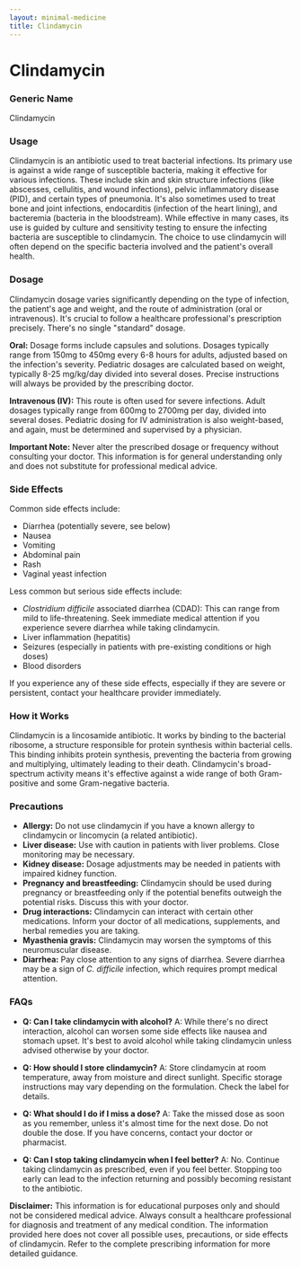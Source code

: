 ```yaml
---
layout: minimal-medicine
title: Clindamycin
---
```


# Clindamycin
### Generic Name
Clindamycin

### Usage
Clindamycin is an antibiotic used to treat bacterial infections.  Its primary use is against a wide range of susceptible bacteria, making it effective for various infections.  These include skin and skin structure infections (like abscesses, cellulitis, and wound infections), pelvic inflammatory disease (PID), and certain types of pneumonia. It's also sometimes used to treat bone and joint infections, endocarditis (infection of the heart lining), and bacteremia (bacteria in the bloodstream).  While effective in many cases, its use is guided by culture and sensitivity testing to ensure the infecting bacteria are susceptible to clindamycin.  The choice to use clindamycin will often depend on the specific bacteria involved and the patient's overall health.


### Dosage
Clindamycin dosage varies significantly depending on the type of infection, the patient's age and weight, and the route of administration (oral or intravenous).  It's crucial to follow a healthcare professional's prescription precisely.  There's no single "standard" dosage.

**Oral:**  Dosage forms include capsules and solutions. Dosages typically range from 150mg to 450mg every 6-8 hours for adults, adjusted based on the infection's severity.  Pediatric dosages are calculated based on weight, typically 8-25 mg/kg/day divided into several doses.  Precise instructions will always be provided by the prescribing doctor.

**Intravenous (IV):**  This route is often used for severe infections.  Adult dosages typically range from 600mg to 2700mg per day, divided into several doses. Pediatric dosing for IV administration is also weight-based, and again,  must be determined and supervised by a physician.

**Important Note:**  Never alter the prescribed dosage or frequency without consulting your doctor.  This information is for general understanding only and does not substitute for professional medical advice.


### Side Effects
Common side effects include:

* Diarrhea (potentially severe, see below)
* Nausea
* Vomiting
* Abdominal pain
* Rash
* Vaginal yeast infection


Less common but serious side effects include:

* *Clostridium difficile* associated diarrhea (CDAD): This can range from mild to life-threatening.  Seek immediate medical attention if you experience severe diarrhea while taking clindamycin.
* Liver inflammation (hepatitis)
* Seizures (especially in patients with pre-existing conditions or high doses)
* Blood disorders


If you experience any of these side effects, especially if they are severe or persistent, contact your healthcare provider immediately.


### How it Works
Clindamycin is a lincosamide antibiotic. It works by binding to the bacterial ribosome, a structure responsible for protein synthesis within bacterial cells. This binding inhibits protein synthesis, preventing the bacteria from growing and multiplying, ultimately leading to their death.  Clindamycin's broad-spectrum activity means it's effective against a wide range of both Gram-positive and some Gram-negative bacteria.


### Precautions
* **Allergy:**  Do not use clindamycin if you have a known allergy to clindamycin or lincomycin (a related antibiotic).
* **Liver disease:**  Use with caution in patients with liver problems.  Close monitoring may be necessary.
* **Kidney disease:**  Dosage adjustments may be needed in patients with impaired kidney function.
* **Pregnancy and breastfeeding:** Clindamycin should be used during pregnancy or breastfeeding only if the potential benefits outweigh the potential risks. Discuss this with your doctor.
* **Drug interactions:** Clindamycin can interact with certain other medications. Inform your doctor of all medications, supplements, and herbal remedies you are taking.
* **Myasthenia gravis:** Clindamycin may worsen the symptoms of this neuromuscular disease.
* **Diarrhea:**  Pay close attention to any signs of diarrhea.  Severe diarrhea may be a sign of *C. difficile* infection, which requires prompt medical attention.

### FAQs

* **Q: Can I take clindamycin with alcohol?** A:  While there's no direct interaction, alcohol can worsen some side effects like nausea and stomach upset. It's best to avoid alcohol while taking clindamycin unless advised otherwise by your doctor.

* **Q: How should I store clindamycin?** A: Store clindamycin at room temperature, away from moisture and direct sunlight.  Specific storage instructions may vary depending on the formulation.  Check the label for details.

* **Q: What should I do if I miss a dose?** A:  Take the missed dose as soon as you remember, unless it's almost time for the next dose.  Do not double the dose.  If you have concerns, contact your doctor or pharmacist.

* **Q:  Can I stop taking clindamycin when I feel better?** A: No. Continue taking clindamycin as prescribed, even if you feel better.  Stopping too early can lead to the infection returning and possibly becoming resistant to the antibiotic.


**Disclaimer:** This information is for educational purposes only and should not be considered medical advice. Always consult a healthcare professional for diagnosis and treatment of any medical condition.  The information provided here does not cover all possible uses, precautions, or side effects of clindamycin.  Refer to the complete prescribing information for more detailed guidance.
